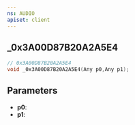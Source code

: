 ```yaml
---
ns: AUDIO
apiset: client
---
```

## _0x3A00D87B20A2A5E4

```c
// 0x3A00D87B20A2A5E4
void _0x3A00D87B20A2A5E4(Any p0,Any p1);
```


## Parameters
* **p0**:
* **p1**: